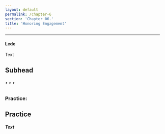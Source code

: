 ```yaml
---
layout: default
permalink: /chapter-6
section: 'Chapter 06.'
title: 'Honoring Engagement'
---
```


***

#### Lede

Text

## Subhead

###### • • •

### Practice:

## Practice<br/>
##### Text


